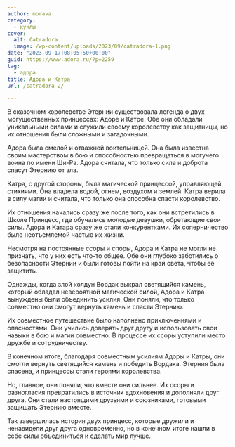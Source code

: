 ```yaml
---
author: morava
category:
  - куклы
cover:
  alt: Catradora
  image: /wp-content/uploads/2023/09/catradora-1.png
date: "2023-09-17T08:05:50+00:00"
guid: https://www.adora.ru/?p=2259
tag:
  - адора
title: Адора и Катра
url: /catradora-2/

---
```

В сказочном королевстве Этернии существовала легенда о двух могущественных принцессах: Адоре и Катре. Обе они обладали уникальными силами и служили своему королевству как защитницы, но их отношения были сложными и загадочными.

Адора была смелой и отважной воительницей. Она была известна своим мастерством в бою и способностью превращаться в могучего воина по имени Ши-Ра. Адора считала, что только сила и доброта спасут Этернию от зла.

Катра, с другой стороны, была магической принцессой, управляющей стихиями. Она владела водой, огнем, воздухом и землей. Катра верила в силу магии и считала, что только она способна спасти королевство.

Их отношения начались сразу же после того, как они встретились в Школе Принцесс, где обучались молодые девушки, обретающие свои силы. Адора и Катара сразу же стали конкурентками. Их соперничество было неотъемлемой частью их жизни.

Несмотря на постоянные ссоры и споры, Адора и Катра не могли не признать, что у них есть что-то общее. Обе они глубоко заботились о безопасности Этернии и были готовы пойти на край света, чтобы её защитить.

Однажды, когда злой колдун Вордак выкрал светящийся камень, который обладал невероятной магической силой, Адора и Катра вынуждены были объединить усилия. Они поняли, что только совместно они смогут вернуть камень и спасти Этернию.

Их совместное путешествие было наполнено приключениями и опасностями. Они учились доверять друг другу и использовать свои навыки в бою и магии совместно. В процессе их ссоры уступили место дружбе и сотрудничеству.

В конечном итоге, благодаря совместным усилиям Адоры и Катры, они смогли вернуть светящийся камень и победить Вордака. Этерния была спасена, и принцессы стали героями королевства.

Но, главное, они поняли, что вместе они сильнее. Их ссоры и разногласия превратились в источник вдохновения и дополняли друг друга. Они стали настоящими друзьями и союзниками, готовыми защищать Этернию вместе.

Так завершилась история двух принцесс, которые дружили и ненавидели друг друга одновременно, но в конечном итоге нашли в себе силы объединиться и сделать мир лучше.
